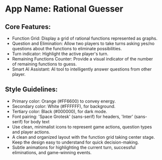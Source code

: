 # **App Name**: Rational Guesser

## Core Features:

- Function Grid: Display a grid of rational functions represented as graphs.
- Question and Elimination: Allow two players to take turns asking yes/no questions about the functions to eliminate possibilities.
- Turn indicator: Highlight the active player's turn.
- Remaining Functions Counter: Provide a visual indicator of the number of remaining functions to guess.
- Smart AI Assistant: AI tool to intelligently answer questions from other player.

## Style Guidelines:

- Primary color: Orange (#FF6600) to convey energy.
- Secondary color: White (#FFFFFF), for background.
- Tertiary color: Black (#000000), for dark mode.
- Font pairing: 'Space Grotesk' (sans-serif) for headers, 'Inter' (sans-serif) for body text
- Use clean, minimalist icons to represent game actions, question types and player actions.
- A clean and organized layout with the function grid taking center stage. Keep the design easy to understand for quick decision-making.
- Subtle animations for highlighting the current turn, successful eliminations, and game-winning events.